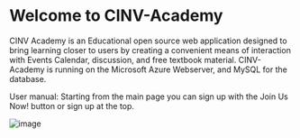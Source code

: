 # Welcome to CINV-Academy
CINV Academy is an Educational open source web application designed to bring learning closer to users by creating a convenient means of interaction with Events Calendar, discussion, and free textbook material.
CINV-Academy is running on the Microsoft Azure Webserver, and MySQL for the database.

User manual:
Starting from the main page you can sign up with the Join Us Now! button or sign up at the top.

![image](https://user-images.githubusercontent.com/97636457/235280005-090b7978-6f87-4b59-bc15-5f7ec7f27e7f.png)

